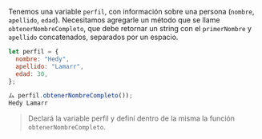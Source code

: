 Tenemos una variable `perfil`, con información sobre una persona (`nombre`, `apellido`, `edad`).
Necesitamos agregarle un método que se llame `obtenerNombreCompleto`, que debe retornar un string con el `primerNombre` y `apellido` concatenados, separados por un espacio.

```js
let perfil = {
  nombre: "Hedy",
  apellido: "Lamarr",
  edad: 30,
};

ム perfil.obtenerNombreCompleto());
Hedy Lamarr
```

> Declará la variable perfil y definí dentro de la misma la función `obtenerNombreCompleto`.